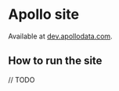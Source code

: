 # Apollo site
Available at [dev.apollodata.com](http://dev.apollodata.com).

## How to run the site

// TODO
